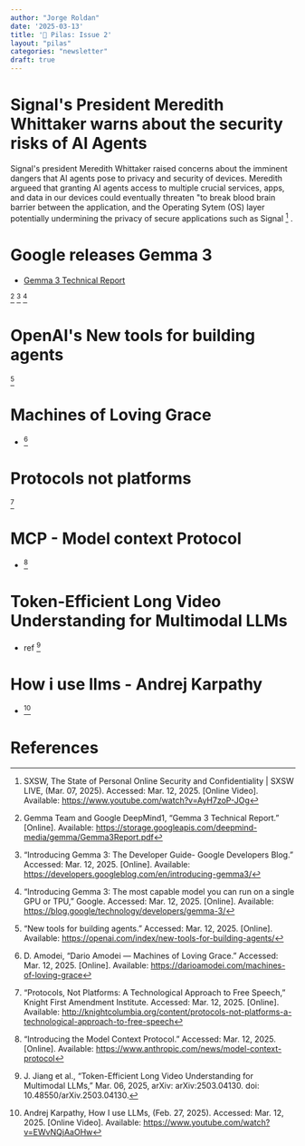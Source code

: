 ```yaml
---
author: "Jorge Roldan"
date: '2025-03-13'
title: '🔋 Pilas: Issue 2'
layout: "pilas"
categories: "newsletter"
draft: true
---
```


# Signal's President Meredith Whittaker warns about the security risks of AI Agents
Signal's president Meredith Whittaker raised concerns about the imminent dangers that AI agents pose to privacy and security of devices. Meredith argueed that granting AI agents access to multiple crucial services, apps,  and data in our devices could eventually threaten "to break blood brain barrier between the application, and the Operating Sytem (OS) layer potentially undermining the privacy of secure applications such as Signal [^agent_risks] .  

# Google releases Gemma 3
- [Gemma 3 Technical Report](https://storage.googleapis.com/deepmind-media/gemma/Gemma3Report.pdf) 

[^gemma_technical_report]
[^gemma3_developer_guide]
[^gemma_announcement]

# OpenAI's New tools for building agents 
[^openai_agent_tools] 


# Machines of Loving Grace 
- [^machines_of_loving_grace] 

# Protocols not platforms
[^protocols_not_platforms]

# MCP - Model context Protocol
-  [^mcp]


# Token-Efficient Long Video Understanding for Multimodal LLMs
- ref [^video_understanding]


# How i use llms - Andrej Karpathy 
- [^how_i_use_llms] 



# References
[^agent_risks]: SXSW, The State of Personal Online Security and Confidentiality | SXSW LIVE, (Mar. 07, 2025). Accessed: Mar. 12, 2025. [Online Video]. Available: https://www.youtube.com/watch?v=AyH7zoP-JOg



[^video_understanding]: J. Jiang et al., “Token-Efficient Long Video Understanding for Multimodal LLMs,” Mar. 06, 2025, arXiv: arXiv:2503.04130. doi: 10.48550/arXiv.2503.04130.

[^manus]: “Manus.” Accessed: Mar. 11, 2025. [Online]. Available: https://manus.im/

[^gemma_technical_report]: Gemma Team and Google DeepMind1, “Gemma 3 Technical Report.” [Online]. Available: https://storage.googleapis.com/deepmind-media/gemma/Gemma3Report.pdf


[^gemma3_developer_guide]: “Introducing Gemma 3: The Developer Guide- Google Developers Blog.” Accessed: Mar. 12, 2025. [Online]. Available: https://developers.googleblog.com/en/introducing-gemma3/

[^gemma_announcement]:“Introducing Gemma 3: The most capable model you can run on a single GPU or TPU,” Google. Accessed: Mar. 12, 2025. [Online]. Available: https://blog.google/technology/developers/gemma-3/


[^mcp]: “Introducing the Model Context Protocol.” Accessed: Mar. 12, 2025. [Online]. Available: https://www.anthropic.com/news/model-context-protocol


[^how_i_use_llms]: Andrej Karpathy, How I use LLMs, (Feb. 27, 2025). Accessed: Mar. 12, 2025. [Online Video]. Available: https://www.youtube.com/watch?v=EWvNQjAaOHw


[^machines_of_loving_grace]: D. Amodei, “Dario Amodei — Machines of Loving Grace.” Accessed: Mar. 12, 2025. [Online]. Available: https://darioamodei.com/machines-of-loving-grace


[^protocols_not_platforms]: “Protocols, Not Platforms: A Technological Approach to Free Speech,” Knight First Amendment Institute. Accessed: Mar. 12, 2025. [Online]. Available: http://knightcolumbia.org/content/protocols-not-platforms-a-technological-approach-to-free-speech


[^openai_agent_tools]: “New tools for building agents.” Accessed: Mar. 12, 2025. [Online]. Available: https://openai.com/index/new-tools-for-building-agents/
